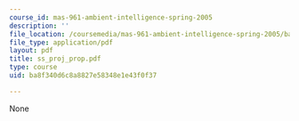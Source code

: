 ```yaml
---
course_id: mas-961-ambient-intelligence-spring-2005
description: ''
file_location: /coursemedia/mas-961-ambient-intelligence-spring-2005/ba8f340d6c8a8827e58348e1e43f0f37_ss_proj_prop.pdf
file_type: application/pdf
layout: pdf
title: ss_proj_prop.pdf
type: course
uid: ba8f340d6c8a8827e58348e1e43f0f37

---
```

None